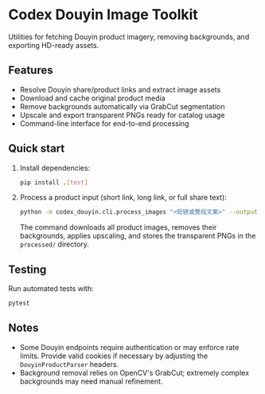 # Codex Douyin Image Toolkit

Utilities for fetching Douyin product imagery, removing backgrounds, and exporting HD-ready assets.

## Features

- Resolve Douyin share/product links and extract image assets
- Download and cache original product media
- Remove backgrounds automatically via GrabCut segmentation
- Upscale and export transparent PNGs ready for catalog usage
- Command-line interface for end-to-end processing

## Quick start

1. Install dependencies:

   ```bash
   pip install .[test]
   ```

2. Process a product input (short link, long link, or full share text):

   ```bash
   python -m codex_douyin.cli.process_images "<短链或整段文案>" --output processed
   ```

   The command downloads all product images, removes their backgrounds, applies upscaling, and stores the transparent PNGs in the `processed/` directory.

## Testing

Run automated tests with:

```bash
pytest
```

## Notes

- Some Douyin endpoints require authentication or may enforce rate limits. Provide valid cookies if necessary by adjusting the `DouyinProductParser` headers.
- Background removal relies on OpenCV's GrabCut; extremely complex backgrounds may need manual refinement.
